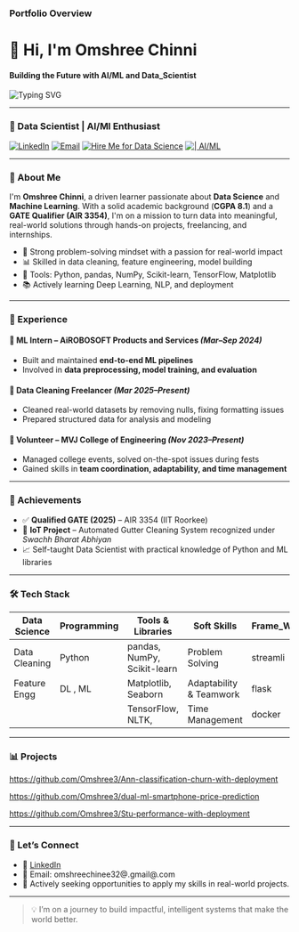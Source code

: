 ###  Portfolio Overview


 #                                                           👋 Hi, I'm Omshree Chinni

####                                            Building the Future with AI/ML and Data_Scientist

![Typing SVG](https://readme-typing-svg.demolab.com?font=Orbitron&size=28&duration=3000&pause=500&center=true&vCenter=true&width=500&lines=AI%2FML+Enthusiast;Data+Science+Explorer;Always+Learning+and+Building)


---
###                                                       🚀 Data Scientist | AI/Ml Enthusiast

[![LinkedIn](https://img.shields.io/badge/-LinkedIn-0077B5?style=for-the-badge&logo=linkedin)](https://linkedin.com/in/omshree-chinni-a4a48a249)
[![Email](https://img.shields.io/badge/-Email-blue?style=for-the-badge&logo=gmail)](mailto:your.email@example.com)
[![Hire Me for Data Science](https://img.shields.io/badge/Hire%20Me-Data%20Scientist-0A66C2?style=flat-square&logo=databricks)](mailto:omshreechinni@gmail.com)
[![| AI/ML](https://img.shields.io/badge/%20-AI%2FML%20Engineer-6F42C1?style=flat-square&logo=openai)](mailto:omshreechinni@gmail.com)



---

### 🌟 About Me

I'm **Omshree Chinni**, a driven learner passionate about **Data Science** and **Machine Learning**. With a solid academic background (**CGPA 8.1**) and a **GATE Qualifier (AIR 3354)**,  I'm on a mission to turn data into meaningful, real-world solutions through hands-on projects, freelancing, and internships.

- 🧠 Strong problem-solving mindset with a passion for real-world impact  
- 📊 Skilled in data cleaning, feature engineering, model building  
- 🔧 Tools: Python, pandas, NumPy, Scikit-learn, TensorFlow, Matplotlib  
- 📚 Actively learning Deep Learning, NLP, and deployment

---

### 💼 Experience

#### 🧪 ML Intern – AiROBOSOFT Products and Services *(Mar–Sep 2024)*
- Built and maintained **end-to-end ML pipelines**
- Involved in **data preprocessing, model training, and evaluation**

#### 🧹 Data Cleaning Freelancer *(Mar 2025–Present)*
- Cleaned real-world datasets by removing nulls, fixing formatting issues
- Prepared structured data for analysis and modeling

#### 🏫 Volunteer – MVJ College of Engineering *(Nov 2023–Present)*
- Managed college events, solved on-the-spot issues during fests
- Gained skills in **team coordination, adaptability, and time management**

---

### 🏅 Achievements

- ✅ **Qualified GATE (2025)** – AIR 3354 (IIT Roorkee)
- 🌱 **IoT Project** – Automated Gutter Cleaning System recognized under *Swachh Bharat Abhiyan*
- 📈 Self-taught Data Scientist with practical knowledge of Python and ML libraries

---

### 🛠️ Tech Stack

| Data Science     | Programming | Tools & Libraries         | Soft Skills             | Frame_Woek |
|------------------|-------------|----------------------------|--------------------------|-----------|
| Data Cleaning    | Python      | pandas, NumPy, Scikit-learn | Problem Solving         | streamli  |
| Feature Engg     | DL , ML      | Matplotlib, Seaborn        | Adaptability & Teamwork |  flask     |
|                  |              | TensorFlow, NLTK,         | Time Management         |   docker    |

---
### 📊 Projects

https://github.com/Omshree3/Ann-classification-churn-with-deployment

https://github.com/Omshree3/dual-ml-smartphone-price-prediction

https://github.com/Omshree3/Stu-performance-with-deployment


---

### 🔗 Let’s Connect

- 🔗 [LinkedIn](https://linkedin.com/in/omshree-chinni-a4a48a249)
- 📧 Email: omshreechinee32@.gmail@.com
- 💬 Actively seeking opportunities to apply my skills in real-world projects.

---

> 💡 I’m on a journey to build impactful, intelligent systems that make the world better.

